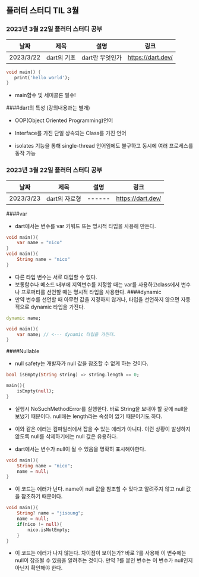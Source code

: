 ## 플러터 스터디 TIL 3월 

###  2023년 3월 22일 플러터 스터디 공부 
| 날짜       | 제목               | 설명                                | 링크                                                                             |
| ---------- | ------------------ | ----------------------------------- | -------------------------------------------------------------------------------- |
| 2023/3/22 | dart의 기초  | dart란 무엇인가          | https://dart.dev/ |   |


 ```dart
 void main() {
    print('hello world');
 }

 ```
 * main함수 및 세미콜론 필수!

####dart의 특성 (강의내용과는 별개)
* OOP(Object Oriented Programming)언어
  
* Interface를 가진 단일 상속되는 Class를 가진 언어
  
* isolates 기능을 통해 single-thread 언어임에도 불구하고 동시에 여러 프로세스를 동작 가능


###  2023년 3월 22일 플러터 스터디 공부 
| 날짜       | 제목               | 설명                                | 링크                                                                             |
| ---------- | ------------------ | ----------------------------------- | -------------------------------------------------------------------------------- |
| 2023/3/23 | dart의 자료형  |   ------        | https://dart.dev/ |   |


####var
* dart에서는 변수를 var 키워드 또는 명시적 타입을 사용해 만든다.
```dart
void main(){
	var name = "nico"
}
void main(){
	String name = "nico"
}
```
*  다른 타입 변수는  서로 대입할 수 없다.
* 보통함수나 메소드 내부에 지역변수를 지정할 때는 var를 사용하고class에서 변수나 프로퍼티를 선언할 때는 명시적 타입을 사용한다.
####dynamic
* 만약 변수를 선언할 때 아무런 값을 지정하지 않거나, 타입을 선언하지 않으면 자동적으로 dynamic 타입을 가진다.
```dart
dynamic name;
```
```dart
void main(){
	var name; // <--- dynamic 타입을 가진다.
}
```
####Nullable
* null safety는 개발자가 null 값을 참조할 수 없게 하는 것이다.
```dart
bool isEmpty(String string) => string.length == 0;

main(){
	isEmpty(null);
}
```
* 실행시 NoSuchMethodError를 실행한다. 바로 String을 보내야 할 곳에 null을 보냈기 때문이다.
null에는 length라는 속성이 없기 때문이기도 하다.

* 이와 같은 에러는 컴파일러에서 잡을 수 있는 에러가 아니다.
이런 상황이 발생하지 않도록 null를 삭제하기에는 null 값은 유용하다.

* dart에서는 변수가 null이 될 수 있음을 명확히 표시해야한다.
```dart
void main(){
	String name = "nico";
    name = null;
}
```
* 이 코드는 에러가 난다. name이 null 값을 참조할 수 있다고 알려주지 않고 null 값을 참조하기 때문이다.
```dart
void main(){
	String? name = "jisoung";
    name = null;
    if(nico != null){
    	nico.isNotEmpty;
    }
}
```
* 이 코드는 에러가 나지 않는다. 차이점이 보이는가? 바로 ?를 사용해 이 변수에는 null이 참조될 수 있음을 알려주는 것이다. 만약 ?를 붙인 변수는 이 변수가 null인지 아닌지 확인해야 한다.


